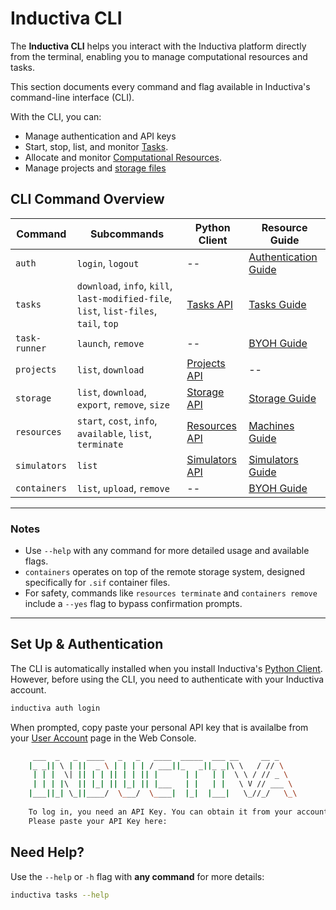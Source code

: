 # Inductiva CLI

The **Inductiva CLI** helps you interact with the Inductiva platform directly from the terminal, enabling you to manage computational resources and tasks.

This section documents every command and flag available in Inductiva's command-line interface (CLI).

With the CLI, you can:
- Manage authentication and API keys
- Start, stop, list, and monitor [Tasks](../../how-it-works/tasks/index.md).
- Allocate and monitor [Computational Resources](../../how-it-works/machines/index.md).
- Manage projects and [storage files](../../how-it-works/storage/index.md)

## CLI Command Overview

| Command        | Subcommands                                 | Python Client                                             | Resource Guide                                                   |
|----------------------|---------------------------------------------|-----------------------------------------------------------|------------------------------------------------------------------|
| `auth`               | `login`, `logout`                           | --                              | [Authentication Guide](https://inductiva.ai/guides/how-it-works/get-started/install-guide)        |
| `tasks`              | `download`, `info`, `kill`, `last-modified-file`, `list`, `list-files`, `tail`, `top`        | [Tasks API](https://inductiva.ai/guides/api-functions/api/inductiva.tasks)                              | [Tasks Guide](../../how-it-works/tasks/index.md)                |
| `task-runner`          | `launch`, `remove`      | --                     | [BYOH Guide](https://inductiva.ai/guides/expand/use-local-task-runner/index)          |
| `projects`           | `list`, `download`        | [Projects API](https://inductiva.ai/guides/api-functions/api/inductiva.projects)                        | --       |
| `storage`            | `list`, `download`, `export`, `remove`, `size`                | [Storage API](https://inductiva.ai/guides/api-functions/api/inductiva.storage)                          | [Storage Guide](../../how-it-works/cloud-storage/index.md)            |
| `resources`          | `start`, `cost`, `info`, `available`, `list`, `terminate`      | [Resources API](https://inductiva.ai/guides/api-functions/api/inductiva.resources)                      | [Machines Guide](../../how-it-works/machines/index.md)          |
| `simulators`               | `list`              | [Simulators API](https://inductiva.ai/guides/api-functions/api/inductiva.simulators)      | [Simulators Guide](../../how-it-works/simulators/index.md)  |
| `containers`         | `list`, `upload`, `remove`                  | --  | [BYOH Guide](https://inductiva.ai/guides/expand/bring-your-own-software/index) |

---

### Notes

- Use `--help` with any command for more detailed usage and available flags.
- `containers` operates on top of the remote storage system, designed specifically for `.sif` container files.
- For safety, commands like `resources terminate` and `containers remove` include a `--yes` flag to bypass confirmation prompts.


---

## Set Up & Authentication

The CLI is automatically installed when you install
Inductiva's [Python Client](../api/index.md). However, before using the CLI,
you need to authenticate with your Inductiva account.

```sh
inductiva auth login
```

When prompted, copy paste your personal API key that is availalbe
from your [User Account](<https://console.inductiva.ai/account/profile>)
page in the Web Console.

```sh
     ___  _   _  ____   _   _   ____  _____  ___ __     __ _
    |_ _|| \ | ||  _ \ | | | | / ___||_   _||_ _|\ \   / // \
     | | |  \| || | | || | | || |      | |   | |  \ \ / // _ \
     | | | |\  || |_| || |_| || |___   | |   | |   \ V // ___ \
    |___||_| \_||____/  \___/  \____|  |_|  |___|   \_//_/   \_\
    
    To log in, you need an API Key. You can obtain it from your account at https://console.inductiva.ai/account.
    Please paste your API Key here: 
```

## Need Help?

Use the `--help` or `-h` flag with **any command** for more details:

```sh
inductiva tasks --help
```
